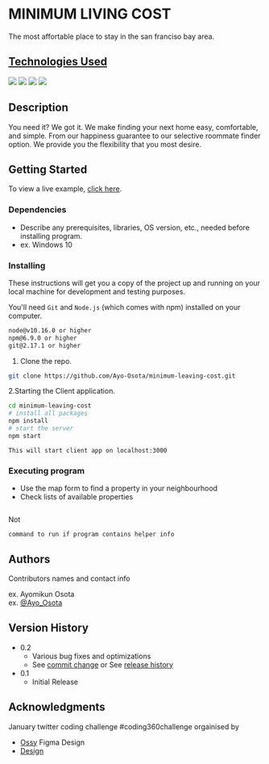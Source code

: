 # MINIMUM LIVING COST

The most affortable place to stay in the san franciso bay area.

## [Technologies Used]()
<p>
<img src ="https://img.shields.io/badge/HTML5-E34F26?style=for-the-badge&logo=html5&logoColor=white"/>
<img src ="https://img.shields.io/badge/CSS3-1572B6?style=for-the-badge&logo=css3&logoColor=white"/>
<img src="https://img.shields.io/badge/JavaScript-F7DF1E?style=for-the-badge&logo=javascript&logoColor=black"/>
<img src="https://img.shields.io/badge/React-20232A?style=for-the-badge&logo=react&logoColor=61DAFB"/>
</p>

## Description

You need it? We got it. We make finding your next home easy, comfortable, and simple. From our happiness guarantee to our selective roommate finder option. We provide you the flexibility that you most desire.

## Getting Started

To view a live example, [click here](https://minimum-leaving-cost.netlify.app/).

### Dependencies

* Describe any prerequisites, libraries, OS version, etc., needed before installing program.
* ex. Windows 10

### Installing

These instructions will get you a copy of the project up and running on your local machine for development and testing purposes.

You'll need `Git` and `Node.js` (which comes with npm) installed on your computer.

```bash
node@v10.16.0 or higher
npm@6.9.0 or higher
git@2.17.1 or higher
```

1. Clone the repo.

```bash
git clone https://github.com/Ayo-Osota/minimum-leaving-cost.git
```

2.Starting the Client application.

```bash
cd minimum-leaving-cost
# install all packages
npm install
# start the server
npm start
```

`This will start client app on localhost:3000`

### Executing program

* Use the map form to find a property in your neighbourhood
* Check lists of available properties
```

```

Not 
```
command to run if program contains helper info
```

## Authors

Contributors names and contact info

ex. Ayomikun Osota  
ex. [@Ayo_Osota](https://twitter.com/Ayo_Osota)

## Version History

* 0.2
    * Various bug fixes and optimizations
    * See [commit change]() or See [release history]()
* 0.1
    * Initial Release


## Acknowledgments

January twitter coding challenge #coding360challenge orgainised by 
* [Ossy](https://twitter.com/codingossy)
Figma Design
* [Design](https://www.figma.com/file/iCtEmCtz2EECa7GFPwcbuB/Home-Rentals-Agency-website-design-Community?fuid=1119230491366355678)